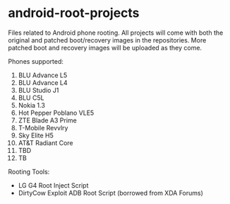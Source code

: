 # android-root-projects
Files related to Android phone rooting. All projects will come with both the original and patched boot/recovery images in the repositories. More patched boot and recovery images will be uploaded as they come.

Phones supported:
1. BLU Advance L5
2. BLU Advance L4
3. BLU Studio J1
4. BLU C5L
5. Nokia 1.3
6. Hot Pepper Poblano VLE5
7. ZTE Blade A3 Prime
8. T-Mobile Revvlry
9. Sky Elite H5
10. AT&T Radiant Core
11. TBD
12. TB

Rooting Tools:
- LG G4 Root Inject Script
- DirtyCow Exploit ADB Root Script (borrowed from XDA Forums)
